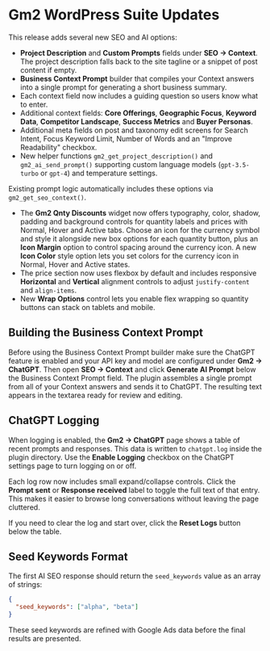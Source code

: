 # Gm2 WordPress Suite Updates

This release adds several new SEO and AI options:

- **Project Description** and **Custom Prompts** fields under **SEO → Context**. The project description falls back to the site tagline or a snippet of post content if empty.
 - **Business Context Prompt** builder that compiles your Context answers into a single prompt for generating a short business summary.
- Each context field now includes a guiding question so users know what to enter.
- Additional context fields: **Core Offerings**, **Geographic Focus**, **Keyword Data**, **Competitor Landscape**, **Success Metrics** and **Buyer Personas**.
- Additional meta fields on post and taxonomy edit screens for Search Intent, Focus Keyword Limit, Number of Words and an "Improve Readability" checkbox.
- New helper functions `gm2_get_project_description()` and `gm2_ai_send_prompt()` supporting custom language models (`gpt-3.5-turbo` or `gpt-4`) and temperature settings.

Existing prompt logic automatically includes these options via `gm2_get_seo_context()`.

- The **Gm2 Qnty Discounts** widget now offers typography, color, shadow, padding and background controls for quantity labels and prices with Normal, Hover and Active tabs. Choose an icon for the currency symbol and style it alongside new box options for each quantity button, plus an **Icon Margin** option to control spacing around the currency icon. A new **Icon Color** style option lets you set colors for the currency icon in Normal, Hover and Active states.
- The price section now uses flexbox by default and includes responsive **Horizontal** and **Vertical** alignment controls to adjust `justify-content` and `align-items`.
- New **Wrap Options** control lets you enable flex wrapping so quantity buttons can stack on tablets and mobile.

## Building the Business Context Prompt

Before using the Business Context Prompt builder make sure the ChatGPT feature is enabled and your API key and model are configured under **Gm2 → ChatGPT**. Then open **SEO → Context** and click **Generate AI Prompt** below the Business Context Prompt field. The plugin assembles a single prompt from all of your Context answers and sends it to ChatGPT. The resulting text appears in the textarea ready for review and editing.

## ChatGPT Logging

When logging is enabled, the **Gm2 → ChatGPT** page shows a table of recent prompts and responses. This data is written to `chatgpt.log` inside the plugin directory. Use the **Enable Logging** checkbox on the ChatGPT settings page to turn logging on or off.

Each log row now includes small expand/collapse controls. Click the **Prompt sent** or **Response received** label to toggle the full text of that entry. This makes it easier to browse long conversations without leaving the page cluttered.

If you need to clear the log and start over, click the **Reset Logs** button below the table.

## Seed Keywords Format

The first AI SEO response should return the `seed_keywords` value as an array of strings:

```json
{
  "seed_keywords": ["alpha", "beta"]
}
```

These seed keywords are refined with Google Ads data before the final results are presented.
